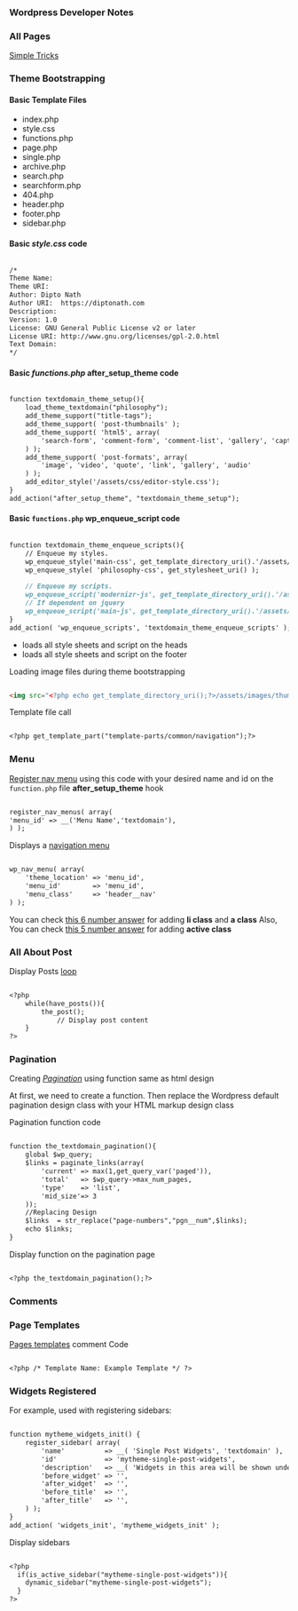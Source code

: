 ### Wordpress Developer Notes

### All Pages

[Simple Tricks](SimpleTricks.md)

### Theme Bootstrapping

#### Basic Template Files

- index.php
- style.css
- functions.php
- page.php
- single.php
- archive.php
- search.php
- searchform.php
- 404.php
- header.php
- footer.php
- sidebar.php

#### Basic *style.css* code

```markdown

/*
Theme Name: 
Theme URI: 
Author: Dipto Nath
Author URI:  https://diptonath.com
Description: 
Version: 1.0
License: GNU General Public License v2 or later
License URI: http://www.gnu.org/licenses/gpl-2.0.html
Text Domain: 
*/

```

#### Basic *functions.php* after_setup_theme code

```markdown

function textdomain_theme_setup(){
    load_theme_textdomain("philosophy");
    add_theme_support("title-tags");
    add_theme_support( 'post-thumbnails' );
    add_theme_support( 'html5', array(
        'search-form', 'comment-form', 'comment-list', 'gallery', 'caption'
    ) );
    add_theme_support( 'post-formats', array(
        'image', 'video', 'quote', 'link', 'gallery', 'audio'
    ) );
    add_editor_style('/assets/css/editor-style.css');
}
add_action("after_setup_theme", "textdomain_theme_setup");

```

#### Basic `functions.php` wp_enqueue_script code

```markdown

function textdomain_theme_enqueue_scripts(){
    // Enqueue my styles.
    wp_enqueue_style('main-css', get_template_directory_uri().'/assets/css/main.css',null,'1.0');
    wp_enqueue_style( 'philosophy-css', get_stylesheet_uri() );
     
    // Enqueue my scripts.
    wp_enqueue_script('modernizr-js', get_template_directory_uri().'/assets/js/modernizr.js',null,'1.0'); 
    // If dependent on jquery
    wp_enqueue_script('main-js', get_template_directory_uri().'/assets/js/main.js',array("jquery"),'1.0',true);  
}
add_action( 'wp_enqueue_scripts', 'textdomain_theme_enqueue_scripts' );

```

- ***<?php wp_head(); ?>*** loads all style sheets and script on the heads
- ***<?php wp_footer(); ?>*** loads all style sheets and script on the footer

Loading image files during theme bootstrapping

```markdown

<img src="<?php echo get_template_directory_uri();?>/assets/images/thumbs/masonry/gallery/gallery-1-400.jpg" alt="">

```

Template file call

```markdown

<?php get_template_part("template-parts/common/navigation");?>

```

### Menu

[Register nav menu](https://developer.wordpress.org/reference/functions/register_nav_menus/) using this code with your desired name and id on the `function.php` file **after_setup_theme** hook

```markdown

register_nav_menus( array(
'menu_id' => __('Menu Name','textdomain'),
) );

```

Displays a [navigation menu](https://developer.wordpress.org/reference/functions/wp_nav_menu/)

```markdown

wp_nav_menu( array(
    'theme_location' => 'menu_id',
    'menu_id'        => 'menu_id',
    'menu_class'     => 'header__nav'
) );

```

You can check [this 6 number answer](https://stackoverflow.com/questions/26180688/how-to-add-class-to-link-in-wp-nav-menu) for adding **li class** and **a class**
Also, You can check [this 5 number answer](https://stackoverflow.com/questions/26180688/how-to-add-class-to-link-in-wp-nav-menu) for adding **active class**

### All About Post  

Display Posts [loop](https://developer.wordpress.org/themes/basics/the-loop/)

```markdown

<?php
    while(have_posts()){
        the_post();
            // Display post content
    }
?>

```

### Pagination

Creating [*Pagination*](https://developer.wordpress.org/themes/functionality/pagination/) using function same as html design

At first, we need to create a function. Then replace the Wordpress default pagination design class with your HTML markup design class

Pagination function code

```markdown

function the_textdomain_pagination(){
    global $wp_query;
    $links = paginate_links(array(
        'current' => max(1,get_query_var('paged')),
        'total'   => $wp_query->max_num_pages,
        'type'    => 'list',
        'mid_size'=> 3
    ));
    //Replacing Design
    $links  = str_replace("page-numbers","pgn__num",$links);
    echo $links;
}

```

Display function on the pagination page

```markdown

<?php the_textdomain_pagination();?>

```

### Comments

### Page Templates

[Pages templates](https://developer.wordpress.org/themes/template-files-section/page-template-files/) comment Code

```markdown

<?php /* Template Name: Example Template */ ?>

```

### Widgets Registered

For example, used with registering sidebars:

```markdown

function mytheme_widgets_init() {
    register_sidebar( array(
        'name'          => __( 'Single Post Widgets', 'textdomain' ),
        'id'            => 'mytheme-single-post-widgets',
        'description'   => __( 'Widgets in this area will be shown under your single posts, before comments.', 'textdomain' ),
        'before_widget' => '',
        'after_widget'  => '',
        'before_title'  => '',
        'after_title'   => '',
    ) );
}
add_action( 'widgets_init', 'mytheme_widgets_init' );

```

Display sidebars

```markdown

<?php
  if(is_active_sidebar("mytheme-single-post-widgets")){
    dynamic_sidebar("mytheme-single-post-widgets");
  }
?>

```


